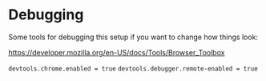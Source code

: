 # Debugging

Some tools for debugging this setup if you want to change how things look:

https://developer.mozilla.org/en-US/docs/Tools/Browser_Toolbox

`devtools.chrome.enabled = true`
`devtools.debugger.remote-enabled = true`
